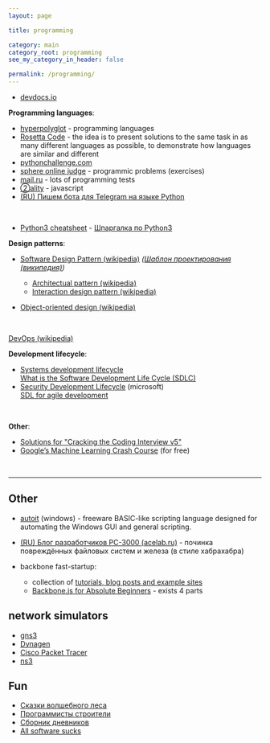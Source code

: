 ```yaml
---
layout: page

title: programming

category: main
category_root: programming
see_my_category_in_header: false

permalink: /programming/
---
```


<article class="markdown-body" markdown="1">

* [devdocs.io](https://devdocs.io/)



**Programming languages**:

* [hyperpolyglot](http://hyperpolyglot.org/) - programming languages
* [Rosetta Code](http://rosettacode.org/wiki/Rosetta_Code) - the idea is to present solutions to the same task in as many different languages as possible, to demonstrate how languages are similar and different
* [pythonchallenge.com](http://www.pythonchallenge.com/)
* [sphere online judge](http://www.spoj.com/problems/classical/) - programmic problems (exercises)
* [mail.ru](https://certification.mail.ru/tests/) - lots of programming tests
* [②ality](http://www.2ality.com/) - javascript
* [(RU) Пишем бота для Telegram на языке Python](https://groosha.gitbooks.io/telegram-bot-lessons/content/chapter1.html)

<br>

* [Python3 cheatsheet](https://perso.limsi.fr/pointal/_media/python:cours:mementopython3-english.pdf) - [Шпаргалка по Python3](https://pythonworld.ru/uploads/mementopython3-russian.pdf)



**Design patterns**:

- [Software Design Pattern (wikipedia)](https://en.wikipedia.org/wiki/Software_design_pattern) *([Шаблон проектирования (википедия)](https://ru.wikipedia.org/wiki/%D0%A8%D0%B0%D0%B1%D0%BB%D0%BE%D0%BD_%D0%BF%D1%80%D0%BE%D0%B5%D0%BA%D1%82%D0%B8%D1%80%D0%BE%D0%B2%D0%B0%D0%BD%D0%B8%D1%8F))*

    - [Architectual pattern (wikipedia)](https://en.wikipedia.org/wiki/Architectural_pattern)
    - [Interaction design pattern (wikipedia)](https://en.wikipedia.org/wiki/Interaction_design_pattern)

- [Object-oriented design (wikipedia)](https://en.wikipedia.org/wiki/Object-oriented_design)

<br>

[DevOps (wikipedia)](https://en.wikipedia.org/wiki/DevOps)


**Development lifecycle**:

* [Systems development lifecycle](https://en.wikipedia.org/wiki/Systems_development_life_cycle)
    <br> [What is the Software Development Life Cycle (SDLC)](https://airbrake.io/blog/sdlc/what-is-the-software-development-life-cycle)
* [Security Development Lifecycle](https://www.microsoft.com/en-us/sdl) (microsoft)
    <br> [SDL for agile development](https://www.microsoft.com/en-us/SDL/discover/sdlagile.aspx)

<br>

**Other**:

* [Solutions for "Cracking the Coding Interview v5"](https://github.com/careercup/ctci)
* [Google’s Machine Learning Crash Course](https://developers.google.com/machine-learning/crash-course/) (for free)

<br>

---

# Other

* [autoit](https://www.autoitscript.com/site/autoit/) (windows) - freeware BASIC-like scripting language designed for automating the Windows GUI and general scripting.
* [(RU) Блог разработчиков PC-3000 (acelab.ru)](http://blog.acelab.ru/) - починка повреждённых файловых систем и железа (в стиле хабрахабра)
* backbone fast-startup:
    
    * collection of [tutorials, blog posts and example sites](https://github.com/jashkenas/backbone/wiki/Tutorials%2C-blog-posts-and-example-sites)
    * [Backbone.js for Absolute Beginners](http://adrianmejia.com/blog/2012/09/11/backbone-dot-js-for-absolute-beginners-getting-started/) - exists 4 parts

## network simulators

* [gns3](https://www.gns3.com/)
* [Dynagen](https://sourceforge.net/projects/dyna-gen/)
* [Cisco Packet Tracer](https://www.netacad.com/ru/courses/packet-tracer-download/)
* [ns3](https://www.nsnam.org/docs/release/3.11/models/html/emulation-overview.html)

## Fun

* [Сказки волшебного леса](https://cont.ws/@gromozeka/237207)
* [Программисты строители](https://xakep.ru/2001/06/19/12860/)
* [Сборник дневников](http://lurkmore.to/%D0%A5%D1%80%D0%BE%D0%BD%D0%B8%D0%BA%D0%B8)
* [All software sucks](http://harmful.cat-v.org/software/)

</article>
